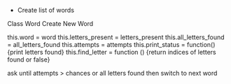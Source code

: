
* Create list of words


Class Word
Create New Word



this.word = word
this.letters_present = letters_present
this.all_letters_found = all_letters_found
this.attempts = attempts
this.print_status = function(){print letters found}
this.find_letter = function () {return indices of letters found or false}


ask until attempts > chances or all letters found
then switch to next word


